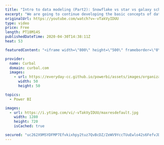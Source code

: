 ```yaml
---
title: "Intro to data modeling (Part2): Snowflake vs star vs galaxy schemes in Power BI"
excerpt: "We are going to continue developing the basic concepts of data modeling in Power BI, this time talking about different data models: snowflake vs star vs galaxy.  Part 1 of data modeling you will find it here: https://www.youtube.com/watch?v=V2mA40Z-R30  Here you can download all the pbix files: https://curbal.com/donwload-center"
originalUrl: https://youtube.com/watch?v=-vTakVyIDUU
type: video
price: Free
length: PT18M14S
publishedDateTime: 2020-04-30T14:38:11Z
heat: 53

featuredContent: "<iframe width=\"800\" height=\"500\" frameborder=\"0\" src=\"https://www.youtube.com/embed/-vTakVyIDUU\" allow=\"accelerometer; autoplay; encrypted-media; gyroscope; picture-in-picture\" allowfullscreen></iframe>"

provider:
  name: Curbal
  domain: curbal.com
  images:
    - url: https://everyday-cc.github.io/powerbi/assets/images/organizations/curbal.com-50x50.jpg
      width: 50
      height: 50

topics:
  - Power BI

images:
  - url: https://i.ytimg.com/vi/-vTakVyIDUU/maxresdefault.jpg
    width: 1280
    height: 720
    isCached: true

secured: "uc262X9MSYDFMP7Efvkixhpy2tuz7QvBcDZ/ZeWV9YccTUuEwlo42s6FefvJDFwicMSAU8xL7iYoLMqkjEIyckOpjWkutPDJenF+GQPb0OOkKtn75P4mBcIVes9uk2rStaJ9lyyCJrrfaO5un34MS3lxVPWAxNIJbbQTCIQERmMTaIuO2KO0fO3V2zvaBfaT8OLPD6ir6g+dVg9/3JpOsPIkvhgT/X7H6YIfm3LIZvtOEMIOQvHRUZC3ZAKHgqzukwBBsD6MOfCfDicxF4D+w6o6cn+n/3gP+iWde0HoF+zy4shswOAwEyZsgbnVgeG+XRur+EVvskdFsky5of7kaIY9GVvhgqlvYPstKE6vLf3DMaHEpgglxJvJXRiTSlrktb9btp+527/U3TheO6KpKwJheVpfEtZAO4+VEmDY2c8=;kRUJLuRNE7pJ88odoR7NIQ=="
---
```


